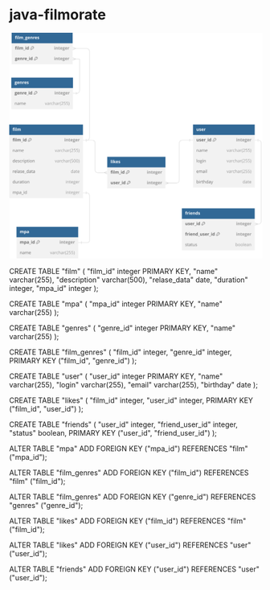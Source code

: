# java-filmorate

![diagram.svg](diagram.svg)

CREATE TABLE "film" (
"film_id" integer PRIMARY KEY,
"name" varchar(255),
"description" varchar(500),
"relase_data" date,
"duration" integer,
"mpa_id" integer
);

CREATE TABLE "mpa" (
"mpa_id" integer PRIMARY KEY,
"name" varchar(255)
);

CREATE TABLE "genres" (
"genre_id" integer PRIMARY KEY,
"name" varchar(255)
);

CREATE TABLE "film_genres" (
"film_id" integer,
"genre_id" integer,
PRIMARY KEY ("film_id", "genre_id")
);

CREATE TABLE "user" (
"user_id" integer PRIMARY KEY,
"name" varchar(255),
"login" varchar(255),
"email" varchar(255),
"birthday" date
);

CREATE TABLE "likes" (
"film_id" integer,
"user_id" integer,
PRIMARY KEY ("film_id", "user_id")
);

CREATE TABLE "friends" (
"user_id" integer,
"friend_user_id" integer,
"status" boolean,
PRIMARY KEY ("user_id", "friend_user_id")
);

ALTER TABLE "mpa" ADD FOREIGN KEY ("mpa_id") REFERENCES "film" ("mpa_id");

ALTER TABLE "film_genres" ADD FOREIGN KEY ("film_id") REFERENCES "film" ("film_id");

ALTER TABLE "film_genres" ADD FOREIGN KEY ("genre_id") REFERENCES "genres" ("genre_id");

ALTER TABLE "likes" ADD FOREIGN KEY ("film_id") REFERENCES "film" ("film_id");

ALTER TABLE "likes" ADD FOREIGN KEY ("user_id") REFERENCES "user" ("user_id");

ALTER TABLE "friends" ADD FOREIGN KEY ("user_id") REFERENCES "user" ("user_id");


